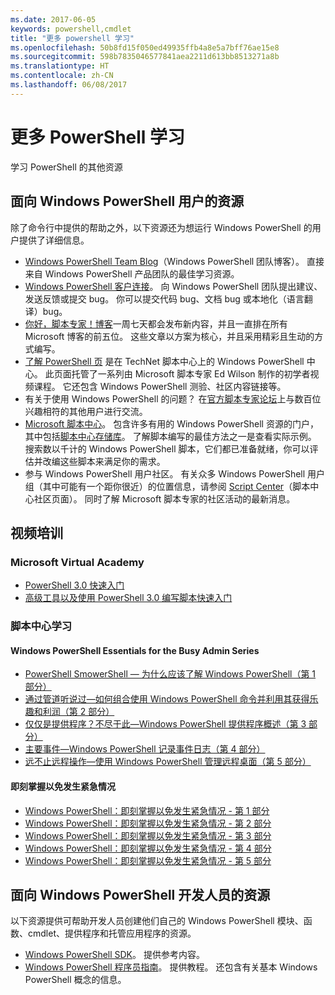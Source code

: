 ```yaml
---
ms.date: 2017-06-05
keywords: powershell,cmdlet
title: "更多 powershell 学习"
ms.openlocfilehash: 50b8fd15f050ed49935ffb4a8e5a7bff76ae15e8
ms.sourcegitcommit: 598b7835046577841aea2211d613bb8513271a8b
ms.translationtype: HT
ms.contentlocale: zh-CN
ms.lasthandoff: 06/08/2017
---
```

#  <a name="more-powershell-learning"></a>更多 PowerShell 学习

学习 PowerShell 的其他资源  

## <a name="resources-for-windows-powershell-users"></a>面向 Windows PowerShell 用户的资源

除了命令行中提供的帮助之外，以下资源还为想运行 Windows PowerShell 的用户提供了详细信息。

-   [Windows PowerShell Team Blog](http://blogs.msdn.com/b/powershell/)（Windows PowerShell 团队博客）。 直接来自 Windows PowerShell 产品团队的最佳学习资源。
-   [Windows PowerShell 客户连接](http://Connect.Microsoft.com/PowerShell)。 向 Windows PowerShell 团队提出建议、发送反馈或提交 bug。 你可以提交代码 bug、文档 bug 或本地化（语言翻译）bug。
-   [你好，脚本专家！博客](http://www.scriptingguys.com/blog)一周七天都会发布新内容，并且一直排在所有 Microsoft 博客的前五位。 这些文章以方案为核心，并且采用精彩且生动的方式编写。
-   [了解 PowerShell 页](http://www.scriptingguys.com/learnpowershell) 是在 TechNet 脚本中心上的 Windows PowerShell 中心。 此页面托管了一系列由 Microsoft 脚本专家 Ed Wilson 制作的初学者视频课程。 它还包含 Windows PowerShell 测验、社区内容链接等。
-   有关于使用 Windows PowerShell 的问题？ 在[官方脚本专家论坛](http://social.technet.microsoft.com/forums/itcg/threads/)上与数百位兴趣相符的其他用户进行交流。
-   [Microsoft 脚本中心](https://technet.microsoft.com/scriptcenter)。 包含许多有用的 Windows PowerShell 资源的门户，其中包括[脚本中心存储库](http://gallery.technet.microsoft.com/scriptcenter/)。 了解脚本编写的最佳方法之一是查看实际示例。 搜索数以千计的 Windows PowerShell 脚本，它们都已准备就绪，你可以评估并改编这些脚本来满足你的需求。
-   参与 Windows PowerShell 用户社区。 有关众多 Windows PowerShell 用户组（其中可能有一个距你很近）的位置信息，请参阅 [Script Center](https://technet.microsoft.com/scriptcenter/hh182567.aspx)（脚本中心社区页面）。 同时了解 Microsoft 脚本专家的社区活动的最新消息。

## <a name="video-training"></a>视频培训

###  <a name="microsoft-virtual-academy"></a>Microsoft Virtual Academy
-  [PowerShell 3.0 快速入门](https://mva.microsoft.com/en-US/training-courses/getting-started-with-powershell-30-jump-start-8276)
-  [高级工具以及使用 PowerShell 3.0 编写脚本快速入门](https://mva.microsoft.com/en-US/training-courses/advanced-tools-scripting-with-powershell-30-jump-start-8231)

###  <a name="script-center-learn"></a>脚本中心学习
####  <a name="windows-powershell-essentials-for-the-busy-admin-series"></a>Windows PowerShell Essentials for the Busy Admin Series
-  [PowerShell SmowerShell — 为什么应该了解 Windows PowerShell（第 1 部分）](http://dlbmodigital.microsoft.com/webcasts/wmv/23976_Dnl_L.wmv)
-  [通过管道听说过—如何组合使用 Windows PowerShell 命令并利用其获得乐趣和利润（第 2 部分）](http://dlbmodigital.microsoft.com/webcasts/wmv/23977_Dnl_L.wmv)
-  [仅仅是提供程序？不尽于此—Windows PowerShell 提供程序概述（第 3 部分）](http://dlbmodigital.microsoft.com/webcasts/wmv/23978_Dnl_L.wmv)
-  [主要事件—Windows PowerShell 记录事件日志（第 4 部分）](http://dlbmodigital.microsoft.com/webcasts/wmv/23979_Dnl_L.wmv)
-  [远不止远程操作—使用 Windows PowerShell 管理远程桌面（第 5 部分）](http://dlbmodigital.microsoft.com/webcasts/wmv/23980_Dnl_L.wmv)

#### <a name="learn-it-now-before-its-an-emergency"></a>即刻掌握以免发生紧急情况
-  [Windows PowerShell：即刻掌握以免发生紧急情况 - 第 1 部分](http://dlbmodigital.microsoft.com/webcasts/wmv/1032481530_Dnl_L.wmv)
-  [Windows PowerShell：即刻掌握以免发生紧急情况 - 第 2 部分](http://dlbmodigital.microsoft.com/webcasts/wmv/1032481542_Dnl_L.wmv)
-  [Windows PowerShell：即刻掌握以免发生紧急情况 - 第 3 部分](http://dlbmodigital.microsoft.com/webcasts/wmv/1032481548_Dnl_L.wmv)
-  [Windows PowerShell：即刻掌握以免发生紧急情况 - 第 4 部分](http://dlbmodigital.microsoft.com/webcasts/wmv/1032481552_Dnl_L.wmv)
-  [Windows PowerShell：即刻掌握以免发生紧急情况 - 第 5 部分](http://dlbmodigital.microsoft.com/webcasts/wmv/1032481554_Dnl_L.wmv)

## <a name="resources-for-windows-powershell-developers"></a>面向 Windows PowerShell 开发人员的资源

以下资源提供可帮助开发人员创建他们自己的 Windows PowerShell 模块、函数、cmdlet、提供程序和托管应用程序的资源。

-   [Windows PowerShell SDK](http://go.microsoft.com/fwlink/p/?LinkID=89595)。 提供参考内容。
-   [Windows PowerShell 程序员指南](http://go.microsoft.com/fwlink/p/?LinkID=89596)。 提供教程。 还包含有关基本 Windows PowerShell 概念的信息。

